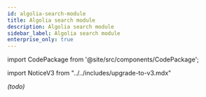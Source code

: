 ```yaml
---
id: algolia-search-module
title: Algolia search module
description: Algolia search module
sidebar_label: Algolia search module
enterprise_only: true
---
```


import CodePackage from '@site/src/components/CodePackage';

import NoticeV3 from "../../includes/upgrade-to-v3.mdx"

<NoticeV3 />

<CodePackage name="@deity/falcon-algolia-search-module" /> 


_(todo)_